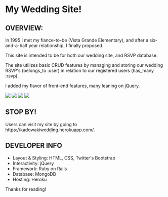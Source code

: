 <h1>My Wedding Site!</h1>

<h2>OVERVIEW:</h2>
In 1995 I met my fiance-to-be (Vista Grande Elementary), and after a six-and-a-half year relationship, I finally proposed. 

This site is intended to be for both our wedding site, and RSVP database. 

The site utilizes basic CRUD features by managing and storing our wedding RSVP's (belongs_to :user) in relation to our registered users (has_many :rsvp). 

I added my flavor of front-end features, many leaning on jQuery. 
<br>

<img src="readme/cover.png">
<img src="readme/grid.png">
<img src="readme/lombardi.png">
<img src="readme/rsvp.png">


<h2>STOP BY!</h2>
Users can visit my site by going to https://kadowakiwedding.herokuapp.com/.

<h2>DEVELOPER INFO</h2>
<ul>
	<li>Layout & Styling: HTML, CSS, Twitter's Bootstrap</li>
	<li>Interactivity: jQuery</li>
	<li>Framework: Ruby on Rails</li>
	<li>Database: MongoDB</li>
	<li>Hosting: Heroku</li>
</ul>

Thanks for reading!